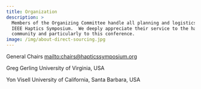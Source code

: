 ```yaml
---
title: Organization
description: >
  Members of the Organizing Committee handle all planning and logistics for the
  IEEE Haptics Symposium.  We deeply appreciate their service to the haptics
  community and particularly to this conference.
image: /img/about-direct-sourcing.jpg
---
```

General Chairs   <mailto:chairs@hapticssymposium.org>

Greg Gerling   University of Virginia, USA

Yon Visell   University of California, Santa Barbara, USA
